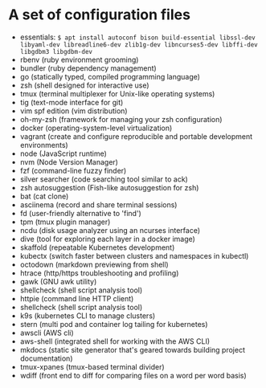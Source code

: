 # A set of configuration files

- essentials: `$ apt install autoconf bison build-essential libssl-dev libyaml-dev libreadline6-dev zlib1g-dev libncurses5-dev libffi-dev libgdbm3 libgdbm-dev`
- rbenv (ruby environment grooming)
- bundler (ruby dependency management)
- go (statically typed, compiled programming language)
- zsh (shell designed for interactive use)
- tmux (terminal multiplexer for Unix-like operating systems)
- tig (text-mode interface for git)
- vim spf edition (vim distribution)
- oh-my-zsh (framework for managing your zsh configuration)
- docker (operating-system-level virtualization)
- vagrant (create and configure reproducible and portable development environments)
- node (JavaScript runtime)
- nvm (Node Version Manager)
- fzf (command-line fuzzy finder)
- silver searcher (code searching tool similar to ack)
- zsh autosuggestion (Fish-like autosuggestion for zsh)
- bat (cat clone)
- asciinema (record and share terminal sessions)
- fd (user-friendly  alternative to 'find')
- tpm (tmux plugin manager)
- ncdu (disk usage analyzer using an ncurses interface)
- dive (tool for exploring each layer in a docker image)
- skaffold (repeatable Kubernetes development)
- kubectx (switch faster between clusters and namespaces in kubectl)
- octodown (markdown previewing from shell)
- htrace (http/https troubleshooting and profiling)
- gawk (GNU awk utility)
- shellcheck (shell script analysis tool)
- httpie (command line HTTP client)
- shellcheck (shell script analysis tool)
- k9s (kubernetes CLI to manage clusters)
- stern (multi pod and container log tailing for kubernetes)
- awscli (AWS cli)
- aws-shell (integrated shell for working with the AWS CLI)
- mkdocs (static site generator that's geared towards building project documentation)
- tmux-xpanes (tmux-based terminal divider)
- wdiff (front end to diff for comparing files on a word per word basis)
